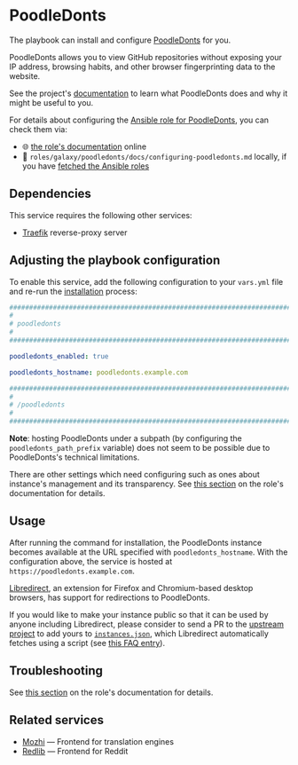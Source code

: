 <!--
SPDX-FileCopyrightText: 2020 - 2024 MDAD project contributors
SPDX-FileCopyrightText: 2020 - 2024 Slavi Pantaleev
SPDX-FileCopyrightText: 2020 Aaron Raimist
SPDX-FileCopyrightText: 2020 Chris van Dijk
SPDX-FileCopyrightText: 2020 Dominik Zajac
SPDX-FileCopyrightText: 2020 Mickaël Cornière
SPDX-FileCopyrightText: 2022 François Darveau
SPDX-FileCopyrightText: 2022 Julian Foad
SPDX-FileCopyrightText: 2022 Warren Bailey
SPDX-FileCopyrightText: 2023 Antonis Christofides
SPDX-FileCopyrightText: 2023 Felix Stupp
SPDX-FileCopyrightText: 2023 Julian-Samuel Gebühr
SPDX-FileCopyrightText: 2023 Pierre 'McFly' Marty
SPDX-FileCopyrightText: 2024 - 2025 Suguru Hirahara

SPDX-License-Identifier: AGPL-3.0-or-later
-->

# PoodleDonts

The playbook can install and configure [PoodleDonts](https://codeberg.org/poodledonts/poodledonts) for you.

PoodleDonts allows you to view GitHub repositories without exposing your IP address, browsing habits, and other browser fingerprinting data to the website.

See the project's [documentation](https://codeberg.org/poodledonts/poodledonts/src/branch/dev/README.md) to learn what PoodleDonts does and why it might be useful to you.

For details about configuring the [Ansible role for PoodleDonts](https://codeberg.org/acioustick/ansible-role-poodledonts), you can check them via:
- 🌐 [the role's documentation](https://codeberg.org/acioustick/ansible-role-poodledonts/src/branch/master/docs/configuring-poodledonts.md) online
- 📁 `roles/galaxy/poodledonts/docs/configuring-poodledonts.md` locally, if you have [fetched the Ansible roles](../installing.md)

## Dependencies

This service requires the following other services:

- [Traefik](traefik.md) reverse-proxy server

## Adjusting the playbook configuration

To enable this service, add the following configuration to your `vars.yml` file and re-run the [installation](../installing.md) process:

```yaml
########################################################################
#                                                                      #
# poodledonts                                                          #
#                                                                      #
########################################################################

poodledonts_enabled: true

poodledonts_hostname: poodledonts.example.com

########################################################################
#                                                                      #
# /poodledonts                                                         #
#                                                                      #
########################################################################
```

**Note**: hosting PoodleDonts under a subpath (by configuring the `poodledonts_path_prefix` variable) does not seem to be possible due to PoodleDonts's technical limitations.

There are other settings which need configuring such as ones about instance's management and its transparency. See [this section](https://codeberg.org/acioustick/ansible-role-poodledonts/src/branch/master/docs/configuring-poodledonts.md#enable-disable-proxying-non-essential-data) on the role's documentation for details.

## Usage

After running the command for installation, the PoodleDonts instance becomes available at the URL specified with `poodledonts_hostname`. With the configuration above, the service is hosted at `https://poodledonts.example.com`.

[Libredirect](https://libredirect.github.io/), an extension for Firefox and Chromium-based desktop browsers, has support for redirections to PoodleDonts.

If you would like to make your instance public so that it can be used by anyone including Libredirect, please consider to send a PR to the [upstream project](https://codeberg.org/poodledonts/poodledonts-instances) to add yours to [`instances.json`](https://codeberg.org/poodledonts/poodledonts-instances/src/branch/master/instances.json), which Libredirect automatically fetches using a script (see [this FAQ entry](https://libredirect.github.io/faq.html#where_the_hell_are_those_instances_coming_from)).

## Troubleshooting

See [this section](https://codeberg.org/acioustick/ansible-role-poodledonts/src/branch/master/docs/configuring-poodledonts.md#troubleshooting) on the role's documentation for details.

## Related services

- [Mozhi](mozhi.md) — Frontend for translation engines
- [Redlib](redlib.md) — Frontend for Reddit
